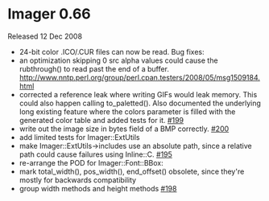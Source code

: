 # Imager 0.66

Released 12 Dec 2008

- 24-bit color .ICO/.CUR files can now be read. Bug fixes: 
- an optimization skipping 0 src alpha values could cause the rubthrough() to read past the end of a buffer. http://www.nntp.perl.org/group/perl.cpan.testers/2008/05/msg1509184.html 
- corrected a reference leak where writing GIFs would leak memory. This could also happen calling to_paletted(). Also documented the underlying long existing feature where the colors parameter is filled with the generated color table and added tests for it. [#199](https://github.com/tonycoz/imager/issues/199) 
- write out the image size in bytes field of a BMP correctly. [#200](https://github.com/tonycoz/imager/issues/200) 
- add limited tests for Imager::ExtUtils 
- make Imager::ExtUtils->includes use an absolute path, since a relative path could cause failures using Inline::C. [#195](https://github.com/tonycoz/imager/issues/195) 
- re-arrange the POD for Imager::Font::BBox:
- mark total_width(), pos_width(), end_offset() obsolete, since they're mostly for backwards compatibility
- group width methods and height methods [#198](https://github.com/tonycoz/imager/issues/198)